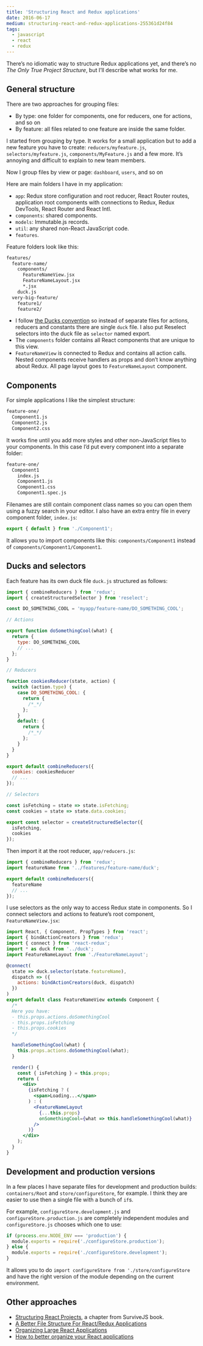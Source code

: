 ```yaml
---
title: 'Structuring React and Redux applications'
date: 2016-06-17
medium: structuring-react-and-redux-applications-255361d24f84
tags:
  - javascript
  - react
  - redux
---
```


There’s no idiomatic way to structure Redux applications yet, and there’s no _The Only True Project Structure_, but I’ll describe what works for me.

## General structure

There are two approaches for grouping files:

- By type: one folder for components, one for reducers, one for actions, and so on
- By feature: all files related to one feature are inside the same folder.

I started from grouping by type. It works for a small application but to add a new feature you have to create: `reducers/myfeature.js`, `selectors/myfeature.js`, `components/MyFeature.js` and a few more. It’s annoying and difficult to explain to new team members.

Now I group files by view or page: `dashboard`, `users`, and so on

Here are main folders I have in my application:

- `app`: Redux store configuration and root reducer, React Router routes, application root components with connections to Redux, Redux DevTools, React Router and React Intl.
- `components`: shared components.
- `models`: Immutable.js records.
- `util`: any shared non-React JavaScript code.
- `features`.

Feature folders look like this:

```bash
features/
  feature-name/
    components/
      FeatureNameView.jsx
      FeatureNameLayout.jsx
      *.jsx
    duck.js
  very-big-feature/
    feature1/
    feature2/
```

- I follow [the Ducks convention](https://github.com/erikras/ducks-modular-redux) so instead of separate files for actions, reducers and constants there are single `duck` file. I also put Reselect selectors into the duck file as `selector` named export.
- The `components` folder contains all React components that are unique to this view.
- `FeatureNameView` is connected to Redux and contains all action calls. Nested components receive handlers as props and don’t know anything about Redux. All page layout goes to `FeatureNameLayout` component.

## Components

For simple applications I like the simplest structure:

```bash
feature-one/
  Component1.js
  Component2.js
  Component2.css
```

It works fine until you add more styles and other non-JavaScript files to your components. In this case I’d put every component into a separate folder:

```bash
feature-one/
  Component1
    index.js
    Component1.js
    Component1.css
    Component1.spec.js
```

Filenames are still contain component class names so you can open them using a fuzzy search in your editor. I also have an extra entry file in every component folder, `index.js`:

```javascript
export { default } from './Component1';
```

It allows you to import components like this: `components/Component1` instead of `components/Component1/Component1`.

## Ducks and selectors

Each feature has its own duck file `duck.js` structured as follows:

```javascript
import { combineReducers } from 'redux';
import { createStructuredSelector } from 'reselect';

const DO_SOMETHING_COOL = 'myapp/feature-name/DO_SOMETHING_COOL';

// Actions

export function doSomethingCool(what) {
  return {
    type: DO_SOMETHING_COOL
    // ...
  };
}

// Reducers

function cookiesReducer(state, action) {
  switch (action.type) {
    case DO_SOMETHING_COOL: {
      return {
        /*_*/
      };
    }
    default: {
      return {
        /*_*/
      };
    }
  }
}

export default combineReducers({
  cookies: cookiesReducer
  // ...
});

// Selectors

const isFetching = state => state.isFetching;
const cookies = state => state.data.cookies;

export const selector = createStructuredSelector({
  isFetching,
  cookies
});
```

Then import it at the root reducer, `app/reducers.js`:

```javascript
import { combineReducers } from 'redux';
import featureName from '../features/feature-name/duck';

export default combineReducers({
  featureName
  // ...
});
```

I use selectors as the only way to access Redux state in components. So I connect selectors and actions to feature’s root component, `FeatureNameView.jsx`:

<!-- eslint-skip -->

```jsx
import React, { Component, PropTypes } from 'react';
import { bindActionCreators } from 'redux';
import { connect } from 'react-redux';
import * as duck from '../duck';
import FeatureNameLayout from './FeatureNameLayout';

@connect(
  state => duck.selector(state.featureName),
  dispatch => ({
    actions: bindActionCreators(duck, dispatch)
  })
)
export default class FeatureNameView extends Component {
  /*
  Here you have:
  - this.props.actions.doSomethingCool
  - this.props.isFetching
  - this.props.cookies
  */

  handleSomethingCool(what) {
    this.props.actions.doSomethingCool(what);
  }

  render() {
    const { isFetching } = this.props;
    return (
      <div>
        {isFetching ? (
          <span>Loading...</span>
        ) : (
          <FeatureNameLayout
            {...this.props}
            onSomethingCool={what => this.handleSomethingCool(what)}
          />
        )}
      </div>
    );
  }
}
```

## Development and production versions

In a few places I have separate files for development and production builds: `containers/Root` and `store/configureStore`, for example. I think they are easier to use then a single file with a bunch of `if`s.

For example, `configureStore.development.js` and `configureStore.production.js` are completely independent modules and `configureStore.js` chooses which one to use:

```javascript
if (process.env.NODE_ENV === 'production') {
  module.exports = require('./configureStore.production');
} else {
  module.exports = require('./configureStore.development');
}
```

It allows you to do `import configureStore from './store/configureStore` and have the right version of the module depending on the current environment.

## Other approaches

- [Structuring React Projects](https://survivejs.com/webpack_react/structuring_react_projects/), a chapter from SurviveJS book.
- [A Better File Structure For React/Redux Applications](https://marmelab.com/blog/2015/12/17/react-directory-structure.html)
- [Organizing Large React Applications](http://engineering.kapost.com/2016/01/organizing-large-react-applications/)
- [How to better organize your React applications](https://medium.com/@alexmngn/how-to-better-organize-your-react-applications-2fd3ea1920f1#.sbykc54ta)
